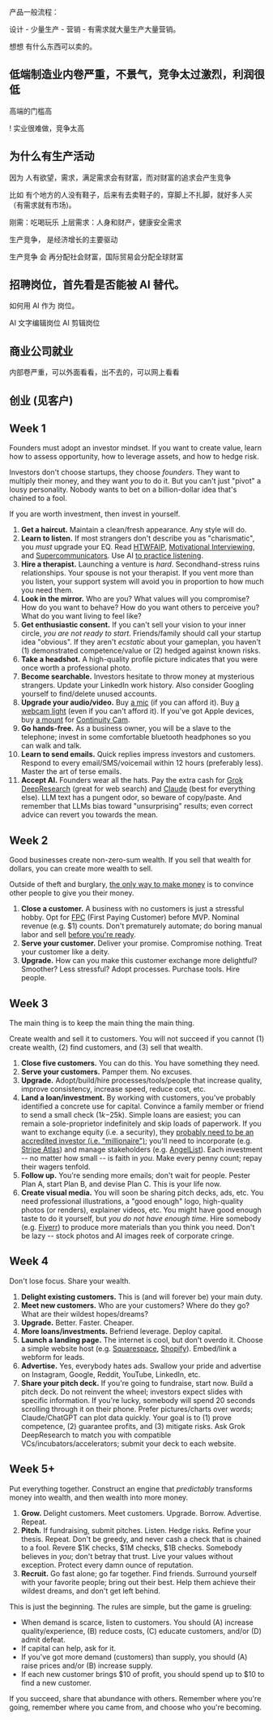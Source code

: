 产品一般流程：

设计 - 少量生产 - 营销 - 有需求就大量生产大量营销。

想想 有什么东西可以卖的。

## 低端制造业内卷严重，不景气，竞争太过激烈，利润很低

高端的门槛高

! 实业很难做，竞争太高

## 为什么有生产活动

因为 人有欲望，需求，满足需求会有财富，而对财富的追求会产生竞争


比如 有个地方的人没有鞋子，后来有去卖鞋子的，穿脚上不扎脚，就好多人买（有需求就有市场)。

刚需：吃喝玩乐
上层需求：人身和财产，健康安全需求

生产竞争， 是经济增长的主要驱动

生产竞争 会 再分配社会财富，国际贸易会分配全球财富

## 招聘岗位，首先看是否能被 AI 替代。

如何用  AI 作为 岗位。

AI 文字编辑岗位
AI 剪辑岗位

## 商业公司就业

内部卷严重，可以外面看看，出不去的，可以网上看看

## 创业 (见客户)

## Week 1

Founders must adopt an investor mindset. If you want to create value, learn how to assess opportunity, how to leverage assets, and how to hedge risk.

Investors don't choose startups, they choose _founders_. They want to multiply their money, and they want _you_ to do it. But you can't just "pivot" a lousy personality. Nobody wants to bet on a billion-dollar idea that's chained to a fool.

If you are worth investment, then invest in yourself.

1.  **Get a haircut.** Maintain a clean/fresh appearance. Any style will do.
2.  **Learn to listen.** If most strangers don't describe you as "charismatic", you _must_ upgrade your EQ. Read [HTWFAIP](https://bookshop.org/p/books/how-to-win-friends-and-influence-people-dale-carnegie/7496534?ean=9780671027032&next=t), [Motivational Interviewing](https://bookshop.org/p/books/motivational-interviewing-helping-people-change-and-grow-william-r-miller/19798346?ean=9781462552795&next=t), and [Supercommunicators](https://bookshop.org/p/books/supercommunicators-the-power-of-conversation-and-hidden-language-of-connection-charles-duhigg/20112446?ean=9780593243916&next=t). Use AI [to practice listening](https://taylor.town/aimi).
3.  **Hire a therapist.** Launching a venture is _hard_. Secondhand-stress ruins relationships. Your spouse is not your therapist. If you vent more than you listen, your support system will avoid you in proportion to how much you need them.
4.  **Look in the mirror.** Who are you? What values will you compromise? How do you want to behave? How do you want others to perceive you? What do you want living to feel like?
5.  **Get enthusiastic consent.** If you can't sell your vision to your inner circle, _you are not ready to start_. Friends/family should call your startup idea "obvious". If they aren't _ecstatic_ about your gameplan, you haven't (1) demonstrated competence/value or (2) hedged against known risks.
6.  **Take a headshot.** A high-quality profile picture indicates that you were once worth a professional photo.
7.  **Become searchable.** Investors hesitate to throw money at mysterious strangers. Update your LinkedIn work history. Also consider Googling yourself to find/delete unused accounts.
8.  **Upgrade your audio/video.** Buy [a mic](https://www.amazon.com/Shure-MV6-Microphone-Dynamic-Streaming/dp/B0DBJ5DBL8/ref=sr_1_7) (if you can afford it). Buy [a webcam light](https://www.amazon.com/dp/B09J8R8RWZ) (even if you can't afford it). If you've got Apple devices, buy [a mount](https://www.amazon.com/dp/B0B5S7X6BN) for [Continuity Cam](https://support.apple.com/en-us/102546).
9.  **Go hands-free.** As a business owner, you will be a slave to the telephone; invest in some comfortable bluetooth headphones so you can walk and talk.
10.  **Learn to send emails.** Quick replies impress investors and customers. Respond to every email/SMS/voicemail within 12 hours (preferably less). Master the art of terse emails.
11.  **Accept AI.** Founders wear all the hats. Pay the extra cash for [Grok DeepResearch](https://grok.com/) (great for web search) and [Claude](https://claude.ai/) (best for everything else). LLM text has a pungent odor, so beware of copy/paste. And remember that LLMs bias toward "unsurprising" results; even correct advice can revert you towards the mean.

## Week 2

Good businesses create non-zero-sum wealth. If you sell that wealth for dollars, you can create more wealth to sell.

Outside of theft and burglary, [the only way to make money](https://taylor.town/make-money) is to convince other people to give you their money.

1.  **Close a customer.** A business with no customers is just a stressful hobby. Opt for [FPC](https://taylor.town/fpc) (First Paying Customer) before MVP. Nominal revenue (e.g. $1) counts. Don't prematurely automate; do boring manual labor and sell [before you're ready](https://taylor.town/ready-matters).
2.  **Serve your customer.** Deliver your promise. Compromise nothing. Treat your customer like a deity.
3.  **Upgrade.** How can you make this customer exchange more delightful? Smoother? Less stressful? Adopt processes. Purchase tools. Hire people.

## Week 3

The main thing is to keep the main thing the main thing.

Create wealth and sell it to customers. You will not succeed if you cannot (1) create wealth, (2) find customers, and (3) sell that wealth.

1.  **Close five customers.** You can do this. You have something they need.
2.  **Serve your customers.** Pamper them. No excuses.
3.  **Upgrade.** Adopt/build/hire processes/tools/people that increase quality, improve consistency, increase speed, reduce cost, etc.
4.  **Land a loan/investment.** By working with customers, you've probably identified a concrete use for capital. Convince a family member or friend to send a small check ($1k-$25k). Simple loans are easiest; you can remain a sole-proprietor indefinitely and skip loads of paperwork. If you want to exchange equity (i.e. a security), they [probably need to be an accredited investor (i.e. "millionaire")](https://kkoslawyers.com/what-to-be-aware-of-in-the-friends-and-family-round-of-financing/); you'll need to incorporate (e.g. [Stripe Atlas](https://stripe.com/atlas)) and manage stakeholders (e.g. [AngelList](https://www.angellist.com/)). Each investment -- no matter how small -- is faith in _you_. Make every penny count; repay their wagers tenfold.
5.  **Follow up.** You're sending more emails; don't wait for people. Pester Plan A, start Plan B, and devise Plan C. This is your life now.
6.  **Create visual media.** You will soon be sharing pitch decks, ads, etc. You need professional illustrations, a "good enough" logo, high-quality photos (or renders), explainer videos, etc. You might have good enough taste to do it yourself, but _you do not have enough time_. Hire somebody (e.g. [Fiverr](https://www.fiverr.com/)) to produce more materials than you think you need. Don't be lazy -- stock photos and AI images reek of corporate cringe.

## Week 4

Don't lose focus. Share your wealth.

1.  **Delight existing customers.** This is (and will forever be) your main duty.
2.  **Meet new customers.** Who are your customers? Where do they go? What are their wildest hopes/dreams?
3.  **Upgrade.** Better. Faster. Cheaper.
4.  **More loans/investments.** Befriend leverage. Deploy capital.
5.  **Launch a landing page.** The internet is cool, but don't overdo it. Choose a simple website host (e.g. [Squarespace](https://www.squarespace.com/), [Shopify](https://www.shopify.com/)). Embed/link a webform for leads.
6.  **Advertise.** Yes, everybody hates ads. Swallow your pride and advertise on Instagram, Google, Reddit, YouTube, LinkedIn, etc.
7.  **Share your pitch deck.** If you're going to fundraise, start now. Build a pitch deck. Do not reinvent the wheel; investors expect slides with specific information. If you're lucky, somebody will spend 20 seconds scrolling through it on their phone. Prefer pictures/charts over words; Claude/ChatGPT can plot data quickly. Your goal is to (1) prove competence, (2) guarantee profits, and (3) mitigate risks. Ask Grok DeepResearch to match you with compatible VCs/incubators/accelerators; submit your deck to each website.

## Week 5+

Put everything together. Construct an engine that _predictably_ transforms money into wealth, and then wealth into more money.

1.  **Grow.** Delight customers. Meet customers. Upgrade. Borrow. Advertise. Repeat.
2.  **Pitch.** If fundraising, submit pitches. Listen. Hedge risks. Refine your thesis. Repeat. Don't be greedy, and never cash a check that is chained to a fool. Revere $1K checks, $1M checks, $1B checks. Somebody believes in _you_; don't betray that trust. Live your values without exception. Protect every damn ounce of reputation.
3.  **Recruit.** Go fast alone; go far together. Find friends. Surround yourself with your favorite people; bring out their best. Help them achieve their wildest dreams, and don't get left behind.

This is just the beginning. The rules are simple, but the game is grueling:

-   When demand is scarce, listen to customers. You should (A) increase quality/experience, (B) reduce costs, (C) educate customers, and/or (D) admit defeat.
-   If capital can help, ask for it.
-   If you've got more demand (customers) than supply, you should (A) raise prices and/or (B) increase supply.
-   If each new customer brings $10 of profit, you should spend up to $10 to find a new customer.

If you succeed, share that abundance with others. Remember where you're going, remember where you came from, and choose who you're becoming.